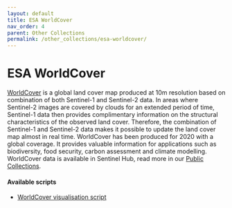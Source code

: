 ```yaml
---
layout: default
title: ESA WorldCover
nav_order: 4
parent: Other Collections
permalink: /other_collections/esa-worldcover/
---
```


# ESA WorldCover
  [WorldCover](https://esa-worldcover.org/en) is a global land cover map produced at 10m resolution based on combination of both Sentinel-1 and Sentinel-2 data. 
  In areas where Sentinel-2 images are covered by clouds for an extended period of time, Sentinel-1 data then provides complimentary information on the structural 
  characteristics of the observed land cover. Therefore, the combination of Sentinel-1 and Sentinel-2 data makes it possible to update the land cover map almost in real time. 
  WorldCover has been produced for 2020 with a global coverage. It provides valuable information for applications such as biodiversity, food security, carbon assessment and climate modelling.  
  WorldCover data is available in Sentinel Hub, read more in our [Public Collections](https://collections.sentinel-hub.com/tag/worldcover/).

#### Available scripts
- [WorldCover visualisation script](/other_collections/esa-worldcover/worldcover)
